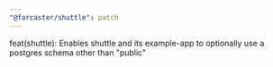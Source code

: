 ```yaml
---
"@farcaster/shuttle": patch
---
```


feat(shuttle): Enables shuttle and its example-app to optionally use a postgres schema other than "public"
